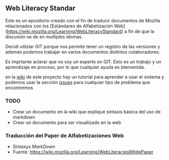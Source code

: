 ## Web Literacy Standar
Este es un epositorio creado con el fin de traducir documentos de Mozilla relacionados con los [Estándares de Alfabetización Web] (https://wiki.mozilla.org/Learning/WebLiteracyStandard) a fin de que la discusión se de en multiples idomas.

Decidi utilziar GIT porque nos permite tener un registro de las versiones y además podemos trabajar en varios documentos distintos colaboradores.

Es imprtante aclarar que no soy un experto en GIT. Esto es un trabajo y un aprendizaje en proceso, por lo que cualquier ayuda es bienvenida.

en la [wiki](https://github.com/alvarmaciel/WebLitStd/wiki) de este proyecto hay un tutorial para aprender a usar el sistema y podemos usar la sección [issues](https://github.com/alvarmaciel/WebLitWhitePaper/issues) para cualquier tipo de problema que encontremos


### TODO
* Crear un documento en la wiki que explique sintaxis básica del uso de markdown
* Crear un documento para ser visualizado en la web

### Traducción del Paper de Alfabetizaciones Web
* Sintaxys *MarkDown*
* Fuente: https://wiki.mozilla.org/Learning/WebLiteraciesWhitePaper
